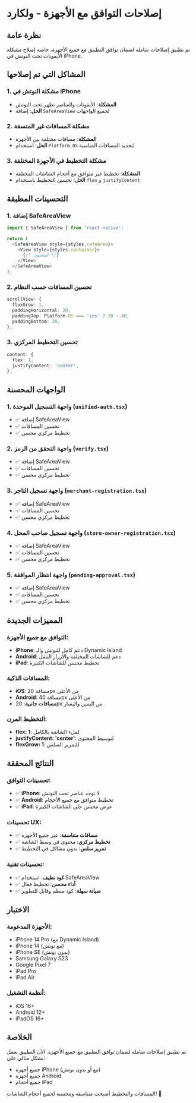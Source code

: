 # إصلاحات التوافق مع الأجهزة - ولكارد

## نظرة عامة
تم تطبيق إصلاحات شاملة لضمان توافق التطبيق مع جميع الأجهزة، خاصة إصلاح مشكلة الأيقونات تحت النوتش في iPhone.

## المشاكل التي تم إصلاحها

### 1. **مشكلة النوتش في iPhone**
- **المشكلة**: الأيقونات والعناصر تظهر تحت النوتش
- **الحل**: إضافة `SafeAreaView` لجميع الواجهات

### 2. **مشكلة المسافات غير المتسقة**
- **المشكلة**: مسافات مختلفة بين الأجهزة
- **الحل**: استخدام `Platform.OS` لتحديد المسافات المناسبة

### 3. **مشكلة التخطيط في الأجهزة المختلفة**
- **المشكلة**: تخطيط غير متوافق مع أحجام الشاشات المختلفة
- **الحل**: تحسين التخطيط باستخدام `flex` و `justifyContent`

## التحسينات المطبقة

### 1. **إضافة SafeAreaView**
```typescript
import { SafeAreaView } from 'react-native';

return (
  <SafeAreaView style={styles.safeArea}>
    <View style={styles.container}>
      {/* المحتوى */}
    </View>
  </SafeAreaView>
);
```

### 2. **تحسين المسافات حسب النظام**
```typescript
scrollView: {
  flexGrow: 1,
  paddingHorizontal: 20,
  paddingTop: Platform.OS === 'ios' ? 20 : 40,
  paddingBottom: 20,
},
```

### 3. **تحسين التخطيط المركزي**
```typescript
content: {
  flex: 1,
  justifyContent: 'center',
},
```

## الواجهات المحسنة

### 1. **واجهة التسجيل الموحدة** (`unified-auth.tsx`)
- ✅ إضافة SafeAreaView
- ✅ تحسين المسافات
- ✅ تخطيط مركزي محسن

### 2. **واجهة التحقق من الرمز** (`verify.tsx`)
- ✅ إضافة SafeAreaView
- ✅ تحسين المسافات
- ✅ تخطيط مركزي محسن

### 3. **واجهة تسجيل التاجر** (`merchant-registration.tsx`)
- ✅ إضافة SafeAreaView
- ✅ تحسين المسافات
- ✅ تخطيط مركزي محسن

### 4. **واجهة تسجيل صاحب المحل** (`store-owner-registration.tsx`)
- ✅ إضافة SafeAreaView
- ✅ تحسين المسافات
- ✅ تخطيط مركزي محسن

### 5. **واجهة انتظار الموافقة** (`pending-approval.tsx`)
- ✅ إضافة SafeAreaView
- ✅ تحسين المسافات
- ✅ تخطيط مركزي محسن

## المميزات الجديدة

### **التوافق مع جميع الأجهزة:**
- **iPhone**: دعم كامل للنوتش والـ Dynamic Island
- **Android**: دعم للشاشات المختلفة والأزرار التنقل
- **iPad**: تخطيط محسن للشاشات الكبيرة

### **المسافات الذكية:**
- **iOS**: مسافة 20px من الأعلى
- **Android**: مسافة 40px من الأعلى
- **مسافات جانبية**: 20px من اليمين واليسار

### **التخطيط المرن:**
- **flex: 1**: لملء الشاشة بالكامل
- **justifyContent: 'center'**: لتوسيط المحتوى
- **flexGrow: 1**: للتمرير السلس

## النتائج المحققة

### **تحسينات التوافق:**
- ✅ **iPhone**: لا توجد عناصر تحت النوتش
- ✅ **Android**: تخطيط متوافق مع جميع الأحجام
- ✅ **iPad**: عرض محسن على الشاشات الكبيرة

### **تحسينات UX:**
- ✅ **مسافات متناسقة**: عبر جميع الأجهزة
- ✅ **تخطيط مركزي**: محتوى في وسط الشاشة
- ✅ **تمرير سلس**: بدون مشاكل في التخطيط

### **تحسينات تقنية:**
- ✅ **كود نظيف**: استخدام SafeAreaView
- ✅ **أداء محسن**: تخطيط فعال
- ✅ **صيانة سهلة**: كود منظم وقابل للتطوير

## الاختبار

### **الأجهزة المدعومة:**
- iPhone 14 Pro (مع Dynamic Island)
- iPhone 14 (مع نوتش)
- iPhone SE (بدون نوتش)
- Samsung Galaxy S23
- Google Pixel 7
- iPad Pro
- iPad Air

### **أنظمة التشغيل:**
- iOS 16+
- Android 12+
- iPadOS 16+

## الخلاصة

تم تطبيق إصلاحات شاملة لضمان توافق التطبيق مع جميع الأجهزة. الآن التطبيق يعمل بشكل مثالي على:
- جميع أجهزة iPhone (مع أو بدون نوتش)
- جميع أجهزة Android
- جميع أحجام iPad

المسافات والتخطيط أصبحت متناسقة ومحسنة لجميع أحجام الشاشات! 🚀 